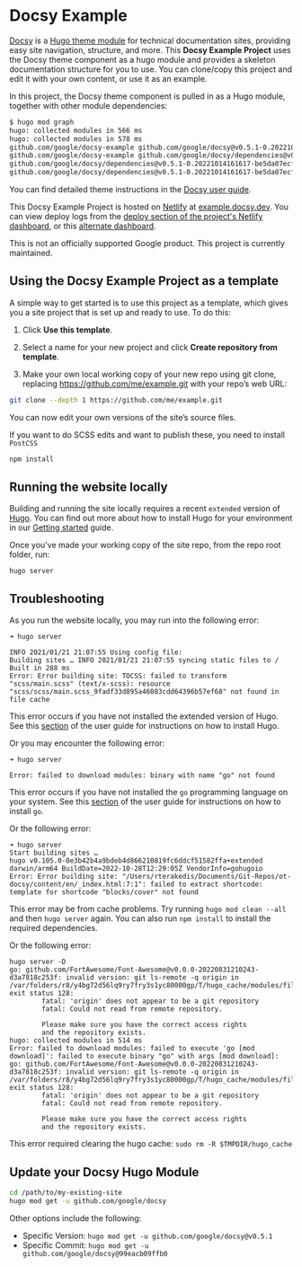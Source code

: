 # Docsy Example

[Docsy][] is a [Hugo theme module][] for technical documentation sites, providing easy
site navigation, structure, and more. This **Docsy Example Project** uses the Docsy
theme component as a hugo module and provides a skeleton documentation structure for you to use.
You can clone/copy this project and edit it with your own content, or use it as an example.

In this project, the Docsy theme component is pulled in as a Hugo module, together with other module dependencies:

```bash
$ hugo mod graph
hugo: collected modules in 566 ms
hugo: collected modules in 578 ms
github.com/google/docsy-example github.com/google/docsy@v0.5.1-0.20221017155306-99eacb09ffb0
github.com/google/docsy-example github.com/google/docsy/dependencies@v0.5.1-0.20221014161617-be5da07ecff1
github.com/google/docsy/dependencies@v0.5.1-0.20221014161617-be5da07ecff1 github.com/twbs/bootstrap@v4.6.2+incompatible
github.com/google/docsy/dependencies@v0.5.1-0.20221014161617-be5da07ecff1 github.com/FortAwesome/Font-Awesome@v0.0.0-20220831210243-d3a7818c253f
```

You can find detailed theme instructions in the [Docsy user guide][].

This Docsy Example Project is hosted on [Netlify][] at [example.docsy.dev][].
You can view deploy logs from the [deploy section of the project's Netlify
dashboard][deploys], or this [alternate dashboard][].

This is not an officially supported Google product. This project is currently maintained.

## Using the Docsy Example Project as a template

A simple way to get started is to use this project as a template, which gives you a site project that is set up and ready to use. To do this: 

1. Click **Use this template**.

2. Select a name for your new project and click **Create repository from template**.

3. Make your own local working copy of your new repo using git clone, replacing https://github.com/me/example.git with your repo’s web URL:

```bash
git clone --depth 1 https://github.com/me/example.git
```

You can now edit your own versions of the site’s source files.

If you want to do SCSS edits and want to publish these, you need to install `PostCSS`

```bash
npm install
```

## Running the website locally

Building and running the site locally requires a recent `extended` version of [Hugo](https://gohugo.io).
You can find out more about how to install Hugo for your environment in our
[Getting started](https://www.docsy.dev/docs/getting-started/#prerequisites-and-installation) guide.

Once you've made your working copy of the site repo, from the repo root folder, run:

```
hugo server
```


## Troubleshooting

As you run the website locally, you may run into the following error:

```
➜ hugo server

INFO 2021/01/21 21:07:55 Using config file: 
Building sites … INFO 2021/01/21 21:07:55 syncing static files to /
Built in 288 ms
Error: Error building site: TOCSS: failed to transform "scss/main.scss" (text/x-scss): resource "scss/scss/main.scss_9fadf33d895a46083cdd64396b57ef68" not found in file cache
```

This error occurs if you have not installed the extended version of Hugo.
See this [section](https://www.docsy.dev/docs/get-started/docsy-as-module/installation-prerequisites/#install-hugo) of the user guide for instructions on how to install Hugo.

Or you may encounter the following error:

```
➜ hugo server

Error: failed to download modules: binary with name "go" not found
```

This error occurs if you have not installed the `go` programming language on your system.
See this [section](https://www.docsy.dev/docs/get-started/docsy-as-module/installation-prerequisites/#install-go-language) of the user guide for instructions on how to install `go`.

Or the following error:

```
➜ hugo server
Start building sites … 
hugo v0.105.0-0e3b42b4a9bdeb4d866210819fc6ddcf51582ffa+extended darwin/arm64 BuildDate=2022-10-28T12:29:05Z VendorInfo=gohugoio
Error: Error building site: "/Users/rterakedis/Documents/Git-Repos/ot-docsy/content/en/_index.html:7:1": failed to extract shortcode: template for shortcode "blocks/cover" not found
```

This error may be from cache problems. Try running `hugo mod clean --all` and then `hugo server` again.   You can also run `npm install` to install the required dependencies.

Or the following error:

```
hugo server -D                             
go: github.com/FortAwesome/Font-Awesome@v0.0.0-20220831210243-d3a7818c253f: invalid version: git ls-remote -q origin in /var/folders/r8/y4bg72d56lq9ry7fry3s1yc80000gp/T/hugo_cache/modules/filecache/modules/pkg/mod/cache/vcs/a81254f0cf90f611158215d1cb50586eccc323b54ab825bb7e9c8b2580ac9fb3: exit status 128:
        fatal: 'origin' does not appear to be a git repository
        fatal: Could not read from remote repository.

        Please make sure you have the correct access rights
        and the repository exists.
hugo: collected modules in 514 ms
Error: failed to download modules: failed to execute 'go [mod download]': failed to execute binary "go" with args [mod download]: go: github.com/FortAwesome/Font-Awesome@v0.0.0-20220831210243-d3a7818c253f: invalid version: git ls-remote -q origin in /var/folders/r8/y4bg72d56lq9ry7fry3s1yc80000gp/T/hugo_cache/modules/filecache/modules/pkg/mod/cache/vcs/a81254f0cf90f611158215d1cb50586eccc323b54ab825bb7e9c8b2580ac9fb3: exit status 128:
        fatal: 'origin' does not appear to be a git repository
        fatal: Could not read from remote repository.

        Please make sure you have the correct access rights
        and the repository exists.
```

This error required clearing the hugo cache: `sudo rm -R $TMPDIR/hugo_cache`



[alternate dashboard]: https://app.netlify.com/sites/goldydocs/deploys
[deploys]: https://app.netlify.com/sites/docsy-example/deploys
[Docsy user guide]: https://docsy.dev/docs
[Docsy]: https://github.com/google/docsy
[example.docsy.dev]: https://example.docsy.dev
[Hugo theme module]: https://gohugo.io/hugo-modules/use-modules/#use-a-module-for-a-theme
[Netlify]: https://netlify.com


## Update your Docsy Hugo Module

```bash
cd /path/to/my-existing-site
hugo mod get -u github.com/google/docsy
```

Other options include the following:
* Specific Version:   `hugo mod get -u github.com/google/docsy@v0.5.1`
* Specific Commit:    `hugo mod get -u github.com/google/docsy@99eacb09ffb0`